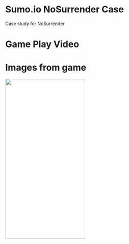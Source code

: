 # Sumo.io NoSurrender Case
 Case study for NoSurrender

# Game Play Video


# Images from game

<image src= "https://github.com/BatuhanAltinel/Sumo.io-NoSurrender-Case/assets/17069232/30030988-c7df-4cbe-985e-4f03dad7a119" width="250" height="500">
